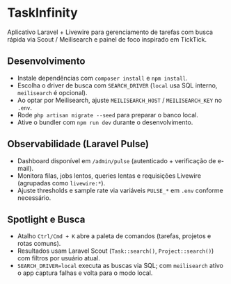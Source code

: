 # TaskInfinity

Aplicativo Laravel + Livewire para gerenciamento de tarefas com busca rápida via Scout / Meilisearch e painel de foco inspirado em TickTick.

## Desenvolvimento

- Instale dependências com `composer install` e `npm install`.
- Escolha o driver de busca com `SEARCH_DRIVER` (`local` usa SQL interno, `meilisearch` é opcional).
- Ao optar por Meilisearch, ajuste `MEILISEARCH_HOST` / `MEILISEARCH_KEY` no `.env`.
- Rode `php artisan migrate --seed` para preparar o banco local.
- Ative o bundler com `npm run dev` durante o desenvolvimento.

## Observabilidade (Laravel Pulse)

- Dashboard disponível em `/admin/pulse` (autenticado + verificação de e-mail).
- Monitora filas, jobs lentos, queries lentas e requisições Livewire (agrupadas como `livewire:*`).
- Ajuste thresholds e sample rate via variáveis `PULSE_*` em `.env` conforme necessário.

## Spotlight e Busca

- Atalho `Ctrl/Cmd + K` abre a paleta de comandos (tarefas, projetos e rotas comuns).
- Resultados usam Laravel Scout (`Task::search()`, `Project::search()`) com filtros por usuário atual.
- `SEARCH_DRIVER=local` executa as buscas via SQL; com `meilisearch` ativo o app captura falhas e volta para o modo local.
